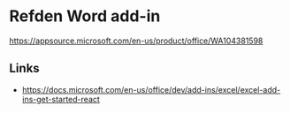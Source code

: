 # Refden Word add-in

https://appsource.microsoft.com/en-us/product/office/WA104381598

## Links

- https://docs.microsoft.com/en-us/office/dev/add-ins/excel/excel-add-ins-get-started-react
